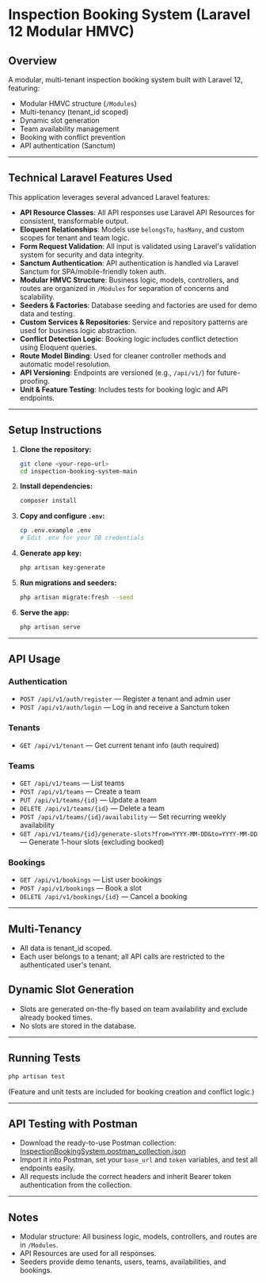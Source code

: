 # Inspection Booking System (Laravel 12 Modular HMVC)

## Overview
A modular, multi-tenant inspection booking system built with Laravel 12, featuring:
- Modular HMVC structure (`/Modules`)
- Multi-tenancy (tenant_id scoped)
- Dynamic slot generation
- Team availability management
- Booking with conflict prevention
- API authentication (Sanctum)

---

## Technical Laravel Features Used

This application leverages several advanced Laravel features:

- **API Resource Classes**: All API responses use Laravel API Resources for consistent, transformable output.
- **Eloquent Relationships**: Models use `belongsTo`, `hasMany`, and custom scopes for tenant and team logic.
- **Form Request Validation**: All input is validated using Laravel's validation system for security and data integrity.
- **Sanctum Authentication**: API authentication is handled via Laravel Sanctum for SPA/mobile-friendly token auth.
- **Modular HMVC Structure**: Business logic, models, controllers, and routes are organized in `/Modules` for separation of concerns and scalability.
- **Seeders & Factories**: Database seeding and factories are used for demo data and testing.
- **Custom Services & Repositories**: Service and repository patterns are used for business logic abstraction.
- **Conflict Detection Logic**: Booking logic includes conflict detection using Eloquent queries.
- **Route Model Binding**: Used for cleaner controller methods and automatic model resolution.
- **API Versioning**: Endpoints are versioned (e.g., `/api/v1/`) for future-proofing.
- **Unit & Feature Testing**: Includes tests for booking logic and API endpoints.

---

## Setup Instructions

1. **Clone the repository:**
   ```bash
   git clone <your-repo-url>
   cd inspection-booking-system-main
   ```
2. **Install dependencies:**
   ```bash
   composer install
   ```
3. **Copy and configure `.env`:**
   ```bash
   cp .env.example .env
   # Edit .env for your DB credentials
   ```
4. **Generate app key:**
   ```bash
   php artisan key:generate
   ```
5. **Run migrations and seeders:**
   ```bash
   php artisan migrate:fresh --seed
   ```
6. **Serve the app:**
   ```bash
   php artisan serve
   ```

---

## API Usage

### **Authentication**
- `POST /api/v1/auth/register` — Register a tenant and admin user
- `POST /api/v1/auth/login` — Log in and receive a Sanctum token

### **Tenants**
- `GET /api/v1/tenant` — Get current tenant info (auth required)

### **Teams**
- `GET /api/v1/teams` — List teams
- `POST /api/v1/teams` — Create a team
- `PUT /api/v1/teams/{id}` — Update a team
- `DELETE /api/v1/teams/{id}` — Delete a team
- `POST /api/v1/teams/{id}/availability` — Set recurring weekly availability
- `GET /api/v1/teams/{id}/generate-slots?from=YYYY-MM-DD&to=YYYY-MM-DD` — Generate 1-hour slots (excluding booked)

### **Bookings**
- `GET /api/v1/bookings` — List user bookings
- `POST /api/v1/bookings` — Book a slot
- `DELETE /api/v1/bookings/{id}` — Cancel a booking

---

## Multi-Tenancy
- All data is tenant_id scoped.
- Each user belongs to a tenant; all API calls are restricted to the authenticated user's tenant.

## Dynamic Slot Generation
- Slots are generated on-the-fly based on team availability and exclude already booked times.
- No slots are stored in the database.

---

## Running Tests
```bash
php artisan test
```
(Feature and unit tests are included for booking creation and conflict logic.)

---

## API Testing with Postman
- Download the ready-to-use Postman collection: [InspectionBookingSystem.postman_collection.json](./InspectionBookingSystem.postman_collection.json)
- Import it into Postman, set your `base_url` and `token` variables, and test all endpoints easily.
- All requests include the correct headers and inherit Bearer token authentication from the collection.

---

## Notes
- Modular structure: All business logic, models, controllers, and routes are in `/Modules`.
- API Resources are used for all responses.
- Seeders provide demo tenants, users, teams, availabilities, and bookings.
